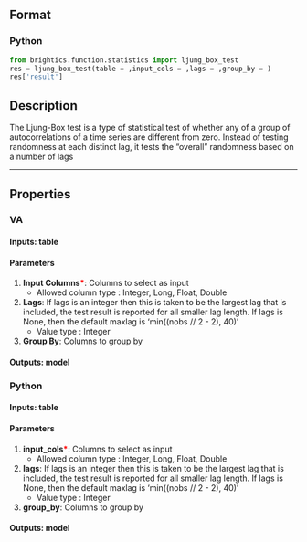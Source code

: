 ## Format
### Python
```python
from brightics.function.statistics import ljung_box_test
res = ljung_box_test(table = ,input_cols = ,lags = ,group_by = )
res['result']
```

## Description
The Ljung-Box test is a type of statistical test of whether any of a group of autocorrelations of a time series are different from zero. Instead of testing randomness at each distinct lag, it tests the “overall” randomness based on a number of lags

---

## Properties
### VA
#### Inputs: table

#### Parameters
1. **Input Columns**<b style="color:red">*</b>: Columns to select as input
   - Allowed column type : Integer, Long, Float, Double
2. **Lags**: If lags is an integer then this is taken to be the largest lag that is included, the test result is reported for all smaller lag length. If lags is None, then the default maxlag is ‘min((nobs // 2 - 2), 40)’
   - Value type : Integer
3. **Group By**: Columns to group by

#### Outputs: model

### Python
#### Inputs: table

#### Parameters
1. **input_cols**<b style="color:red">*</b>: Columns to select as input
   - Allowed column type : Integer, Long, Float, Double
2. **lags**: If lags is an integer then this is taken to be the largest lag that is included, the test result is reported for all smaller lag length. If lags is None, then the default maxlag is ‘min((nobs // 2 - 2), 40)’
   - Value type : Integer
3. **group_by**: Columns to group by

#### Outputs: model


